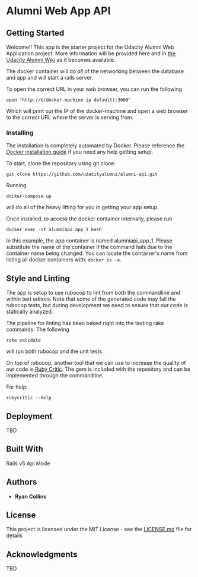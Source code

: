 # Alumni Web App API

## Getting Started
Welcome!!  This app is the starter project for the Udacity Alumni Web Application project.  More information will be provided here and in [the Udacity Alumni Wiki](https://github.com/udacityalumni/resources/wiki) as it becomes available.

The docker container will do _all_ of the networking between the database and app and will start a rails server.

To open the correct URL in your web browser, you can run the following

```
open "http://$(docker-machine ip default):3000"
```

Which will print out the IP of the docker-machine and open a web browser to the correct URL where the server is serving from.

### Installing
The installation is completely automated by Docker.  Please reference the [Docker installation guide](https://docs.docker.com/engine/installation/) if you need any help getting setup.

To start, clone the repository using git clone:
```
git clone https://github.com/udacityalumni/alumni-api.git
```

Running
```
docker-compose up
```
will do all of the heavy lifting for you in getting your app setup.

Once installed, to access the docker container internally, please run
```
docker exec -it alumniapi_app_1 bash
```

In this example, the app container is named alumniapi_app_1.  Please substitute the name of the container if the command fails due to the container name being changed. You can locate the container's name from listing all docker containers with:  `docker ps -a`.

## Style and Linting
The app is setup to use rubocop to lint from both the commandline and within text editors.  Note that some of the generated code may fail the rubocop tests, but during development we need to ensure that our code is statically analyzed.

The pipeline for linting has been baked right into the testing rake commands.
The following
```
rake validate
```

will run both rubocop and the unit tests.

On top of rubocop, another tool that we can use to increase the quality of our code is [Ruby Critic](https://github.com/whitesmith/rubycritic#getting-started).  The gem is included with the repository and can be implemented through the commandline.

For help:
```
rubycritic --help
```

## Deployment
TBD

## Built With
Rails v5 Api Mode

## Authors

* **Ryan Collins**

## License

This project is licensed under the MIT License - see the [LICENSE.md](LICENSE.md) file for details

## Acknowledgments
TBD
